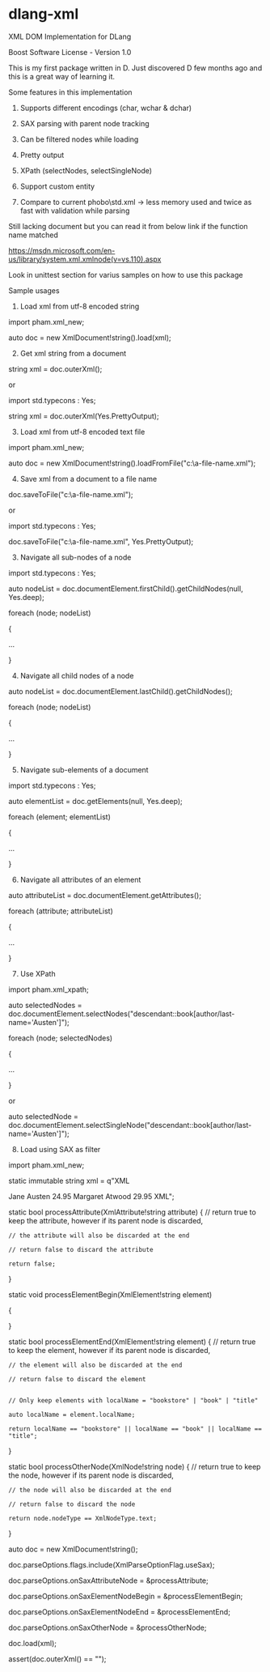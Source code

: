 # dlang-xml
XML DOM Implementation for DLang

Boost Software License - Version 1.0

This is my first package written in D. Just discovered D few months ago and this is a great way of learning it.

Some features in this implementation

1. Supports different encodings (char, wchar & dchar)

2. SAX parsing with parent node tracking

3. Can be filtered nodes while loading

4. Pretty output

5. XPath (selectNodes, selectSingleNode)

6. Support custom entity

7. Compare to current phobo\std.xml -> less memory used and twice as fast with validation while parsing

Still lacking document but you can read it from below link if the function name matched

https://msdn.microsoft.com/en-us/library/system.xml.xmlnode(v=vs.110).aspx

Look in unittest section for varius samples on how to use this package

Sample usages

1. Load xml from utf-8 encoded string

import pham.xml_new;

auto doc = new XmlDocument!string().load(xml);


2. Get xml string from a document

string xml = doc.outerXml();

or

import std.typecons : Yes;

string xml = doc.outerXml(Yes.PrettyOutput);


3. Load xml from utf-8 encoded text file

import pham.xml_new;

auto doc = new XmlDocument!string().loadFromFile("c:\\a-file-name.xml");


4. Save xml from a document to a file name

doc.saveToFile("c:\\a-file-name.xml");

or

import std.typecons : Yes;

doc.saveToFile("c:\\a-file-name.xml", Yes.PrettyOutput);


3. Navigate all sub-nodes of a node

import std.typecons : Yes;

auto nodeList = doc.documentElement.firstChild().getChildNodes(null, Yes.deep);

foreach (node; nodeList)

{

...

}


4. Navigate all child nodes of a node

auto nodeList = doc.documentElement.lastChild().getChildNodes();

foreach (node; nodeList)

{

...

}


5. Navigate sub-elements of a document

import std.typecons : Yes;

auto elementList = doc.getElements(null, Yes.deep);

foreach (element; elementList)

{

...

}


6. Navigate all attributes of an element

auto attributeList = doc.documentElement.getAttributes();

foreach (attribute; attributeList)

{

...

}


7. Use XPath

import pham.xml_xpath;

auto selectedNodes = doc.documentElement.selectNodes("descendant::book[author/last-name='Austen']");

foreach (node; selectedNodes)

{

...

}

or

auto selectedNode = doc.documentElement.selectSingleNode("descendant::book[author/last-name='Austen']");


8. Load using SAX as filter

import pham.xml_new;

static immutable string xml = q"XML
<?xml version="1.0"?>
<!-- A fragment of a book store inventory database -->
<bookstore xmlns:bk="urn:samples">
  <book genre="novel" publicationdate="1997" bk:ISBN="1-861001-57-8">
    <title>Pride And Prejudice</title>
    <author>
      <first-name>Jane</first-name>
      <last-name>Austen</last-name>
    </author>
    <price>24.95</price>
  </book>
  <book genre="novel" publicationdate="1992" bk:ISBN="1-861002-30-1">
    <title>The Handmaid's Tale</title>
    <author>
      <first-name>Margaret</first-name>
      <last-name>Atwood</last-name>
    </author>
    <price>29.95</price>
  </book>
</bookstore>
XML";

    
static bool processAttribute(XmlAttribute!string attribute)
{
    // return true to keep the attribute, however if its parent node is discarded,

    // the attribute will also be discarded at the end

    // return false to discard the attribute

    return false; 

}

static void processElementBegin(XmlElement!string element)

{

}

static bool processElementEnd(XmlElement!string element)
{
    // return true to keep the element, however if its parent node is discarded,

    // the element will also be discarded at the end

    // return false to discard the element


    // Only keep elements with localName = "bookstore" | "book" | "title"

    auto localName = element.localName;

    return localName == "bookstore" || localName == "book" || localName == "title";

}

static bool processOtherNode(XmlNode!string node)
{
    // return true to keep the node, however if its parent node is discarded,

    // the node will also be discarded at the end

    // return false to discard the node

    return node.nodeType == XmlNodeType.text; 

}

auto doc = new XmlDocument!string();

doc.parseOptions.flags.include(XmlParseOptionFlag.useSax);

doc.parseOptions.onSaxAttributeNode = &processAttribute;

doc.parseOptions.onSaxElementNodeBegin = &processElementBegin;

doc.parseOptions.onSaxElementNodeEnd = &processElementEnd;

doc.parseOptions.onSaxOtherNode = &processOtherNode;
    
doc.load(xml);

assert(doc.outerXml() == "<bookstore><book><title>Pride And Prejudice</title></book><book><title>The Handmaid's Tale</title></book></bookstore>");


